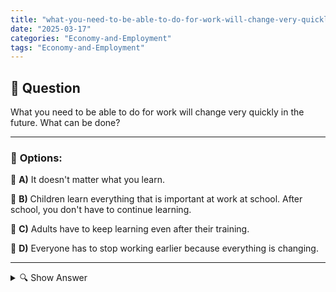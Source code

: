 ```yaml
---
title: "what-you-need-to-be-able-to-do-for-work-will-change-very-quickly-in-the-future-what-can-be-done"
date: "2025-03-17"
categories: "Economy-and-Employment"
tags: "Economy-and-Employment"
---
```


## 📌 **Question**

What you need to be able to do for work will change very quickly in the future. What can be done?



---

### 📝 **Options:**

🔘 **A)** It doesn't matter what you learn.

🔘 **B)** Children learn everything that is important at work at school. After school, you don't have to continue learning.

🔘 **C)** Adults have to keep learning even after their training.

🔘 **D)** Everyone has to stop working earlier because everything is changing.

---

<details>
  <summary>🔍 Show Answer</summary>

  <p>
💡  <b>Correct Answer:</b>  c
  </p>
  <p>
    📖<b>Explanation:</b>
    
  </p>
</details>
